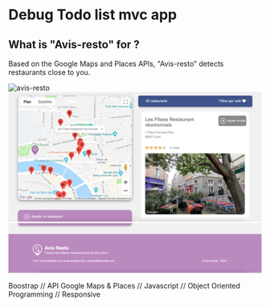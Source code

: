 # Debug Todo list mvc app

## What is "Avis-resto" for ?

Based on the Google Maps and Places APIs, "Avis-resto" detects restaurants close to you.

![avis-resto](img/screenshot1.png)
![avis-resto](img/screenshot2.png)
![avis-resto](img/screenshot3.png)

Boostrap // API Google Maps & Places // Javascript // Object Oriented Programming // Responsive